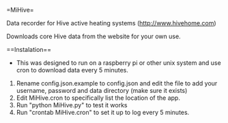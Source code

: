 =MiHive=

Data recorder for Hive active heating systems (http://www.hivehome.com)

Downloads core Hive data from the website for your own use.
 
==Instalation==

* This was designed to run on a raspberry pi or other unix system and use cron to download data every 5 minutes.

1. Rename config.json.example to config.json and edit the file to add your username, password and data directory (make sure it exists)
2. Edit MiHive.cron to specifically list the location of the app.
4. Run "python MiHive.py" to test it works
5. Run "crontab MiHive.cron" to set it up to log every 5 minutes.

